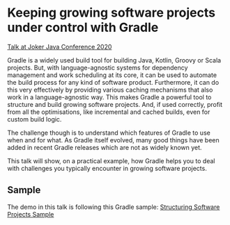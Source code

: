 # Keeping growing software projects under control with Gradle

[Talk at Joker Java Conference 2020](https://jokerconf.com/en/2020/talks/4knxxtjfpo0jbjndlcxkb9/)

Gradle is a widely used build tool for building Java, Kotlin, Groovy or Scala projects.
But, with language-agnostic systems for dependency management and work scheduling at its core, it can be used to automate the build process for any kind of software product.
Furthermore, it can do this very effectively by providing various caching mechanisms that also work in a language-agnostic way.
This makes Gradle a powerful tool to structure and build growing software projects.
And, if used correctly, profit from all the optimisations, like incremental and cached builds, even for custom build logic.

The challenge though is to understand which features of Gradle to use when and for what.
As Gradle itself evolved, many good things have been added in recent Gradle releases which are not as widely known yet.

This talk will show, on a practical example, how Gradle helps you to deal with challenges you typically encounter in growing software projects.

## Sample

The demo in this talk is following this Gradle sample: [Structuring Software Projects Sample](https://docs.gradle.org/nightly/samples/sample_structuring_software_projects.html)
